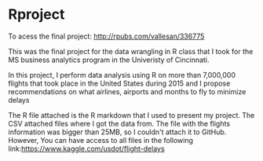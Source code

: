 # Rproject
To acess the final project: http://rpubs.com/vallesan/336775


This was the final project for the data wrangling in R class that I took for the MS business analytics program in the Univeristy of Cincinnati.



In this project, I perform data analysis using R on more than 7,000,000 flights that took place in the United States during 2015 and I	propose recommendations on what airlines, airports and months to fly to minimize delays



The R file attached is the R markdown that I used to present my project. The CSV attached files where I got the data from. The  file with the flights information was bigger than 25MB, so I couldn't attach it to GitHub. However,  You can have access to all files in the following link:https://www.kaggle.com/usdot/flight-delays

